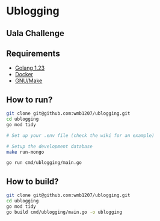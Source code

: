 # Ublogging

## Uala Challenge

## Requirements

- [Golang 1.23](https://go.dev/doc/devel/release)
- [Docker](https://www.docker.com/)
- [GNU/Make](https://www.gnu.org/software/make/)

## How to run?

```bash
git clone git@github.com:wmb1207/ublogging.git
cd ublogging
go mod tidy

# Set up your .env file (check the wiki for an example)

# Setup the development database
make run-mongo

go run cmd/ublogging/main.go
```

## How to build?

```bash
git clone git@github.com:wmb1207/ublogging.git
cd ublogging
go mod tidy
go build cmd/ublogging/main.go -o ublogging
```